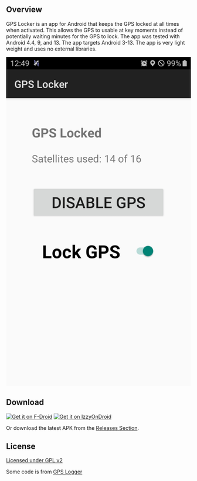 ## Overview

GPS Locker is an app for Android that keeps the GPS locked at all times when activated. This allows the GPS to usable at key moments instead of potentially waiting minutes for the GPS to lock. The app was tested with Android 4.4, 9, and 13. The app targets Android 3-13. The app is very light weight and uses no external libraries.

![Screenshot](metadata/en-US/images/phoneScreenshots/1.png)

## Download

[<img src="https://fdroid.gitlab.io/artwork/badge/get-it-on.png"
     alt="Get it on F-Droid"
     height="80">](https://f-droid.org/packages/com.github.mrrar.gps_locker/)
[<img src="https://gitlab.com/IzzyOnDroid/repo/-/raw/master/assets/IzzyOnDroid.png"
     alt="Get it on IzzyOnDroid"
     height="80">](https://apt.izzysoft.de/fdroid/index/apk/com.github.mrrar.gps_locker/)

Or download the latest APK from the [Releases Section](https://github.com/MrRar/gps_locker/releases/latest).

## License

[Licensed under GPL v2](LICENSE.md)

Some code is from [GPS Logger](https://github.com/mendhak/gpslogger)
